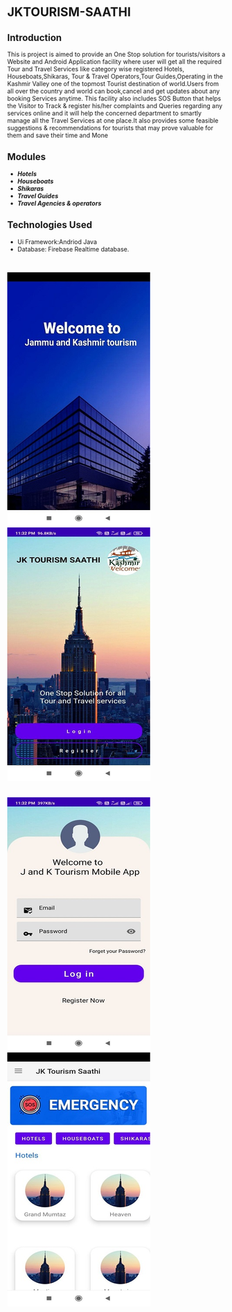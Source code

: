 # JKTOURISM-SAATHI



## Introduction

This is project is aimed to provide an One Stop solution for tourists/visitors a Website and Android Application facility where user will get all the required Tour and Travel Services like category wise registered Hotels, Houseboats,Shikaras, Tour & Travel Operators,Tour Guides,Operating in the Kashmir Valley one of the topmost Tourist destination of world.Users from all over the country and world can book,cancel and get updates about any booking Services anytime. This facility also includes SOS Button that helps the Visitor to Track & register his/her complaints and Queries regarding any services online and it will help the concerned department to smartly manage all the Travel Services at one place.It also provides some feasible suggestions & recommendations for tourists that may prove valuable for them and save their time and Mone

## Modules
- ***Hotels***
- ***Houseboats***
- ***Shikaras***
- ***Travel Guides***
- ***Travel Agencies & operators***

## Technologies Used
- Ui Framework:Andriod Java
- Database: Firebase Realtime database.
<br>

![home](img1.jpg)  ![Imgur](img2.jpg) </br></br></br>![Imgur](img3.jpg)   ![Imgur](img4.jpg) 



